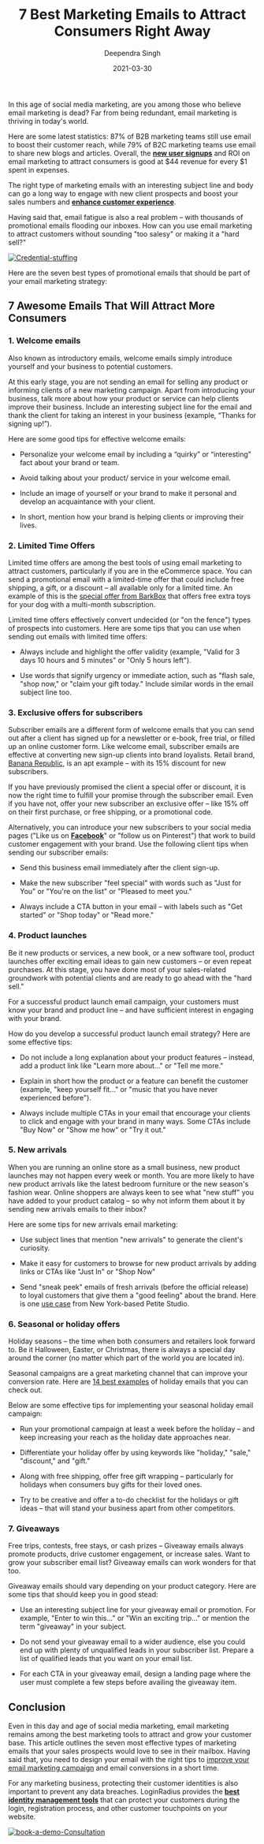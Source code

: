 ﻿---
title: "7 Best Marketing Emails to Attract Consumers Right Away"
date: "2021-03-30"
coverImage: "email-business-Loginradius.jpg"
category: ["loginradius"]
featured: false 
author: "Deependra Singh"
description: "Even in this day and age of social media marketing, email marketing remains among the best marketing tools to attract and grow your customer base. This article outlines the seven most effective types of marketing emails that your sales prospects would love to see in their mailbox."
metadescription: "Here are the seven best types of promotional emails that should be part of your email marketing strategy. Now, improve your email conversions in a short time."
metatitle: "7 Best Marketing Emails to Attract More Customers"
---

In this age of social media marketing, are you among those who believe email marketing is dead? Far from being redundant, email marketing is thriving in today's world.

  

Here are some latest statistics: 87% of B2B marketing teams still use email to boost their customer reach, while 79% of B2C marketing teams use email to share new blogs and articles. Overall, the **[new user signups](https://www.loginradius.com/blog/fuel/2021/01/sign-up-tips-conversion-rate/)** and ROI on email marketing to attract consumers is good at $44 revenue for every $1 spent in expenses.

  

The right type of marketing emails with an interesting subject line and body can go a long way to engage with new client prospects and boost your sales numbers and **[enhance customer experience](https://www.loginradius.com/customer-experience-solutions/)**.

  

Having said that, email fatigue is also a real problem – with thousands of promotional emails flooding our inboxes. How can you use email marketing to attract customers without sounding "too salesy" or making it a "hard sell?"

  [![Credential-stuffing](Credential-stuffing.png)](https://www.loginradius.com/resource/understanding-credential-stuffing-attacks-whitepaper)

Here are the seven best types of promotional emails that should be part of your email marketing strategy:

## 7 Awesome Emails That Will Attract More Consumers

### 1. Welcome emails

  

Also known as introductory emails, welcome emails simply introduce yourself and your business to potential customers.

  

At this early stage, you are not sending an email for selling any product or informing clients of a new marketing campaign. Apart from introducing your business, talk more about how your product or service can help clients improve their business. Include an interesting subject line for the email and thank the client for taking an interest in your business (example, “Thanks for signing up!”).

  

Here are some good tips for effective welcome emails:

-   Personalize your welcome email by including a “quirky” or “interesting” fact about your brand or team.
    
-   Avoid talking about your product/ service in your welcome email.
    
-   Include an image of yourself or your brand to make it personal and develop an acquaintance with your client.
    
-   In short, mention how your brand is helping clients or improving their lives.
    

### 2. Limited Time Offers

Limited time offers are among the best tools of using email marketing to attract customers, particularly if you are in the eCommerce space. You can send a promotional email with a limited-time offer that could include free shipping, a gift, or a discount – all available only for a limited time. An example of this is the [special offer from BarkBox](https://www.barkbox.com/subscribe/name) that offers free extra toys for your dog with a multi-month subscription.

  

Limited time offers effectively convert undecided (or "on the fence") types of prospects into customers. Here are some tips that you can use when sending out emails with limited time offers:

-   Always include and highlight the offer validity (example, "Valid for 3 days 10 hours and 5 minutes" or "Only 5 hours left").
    
-   Use words that signify urgency or immediate action, such as "flash sale, "shop now," or "claim your gift today." Include similar words in the email subject line too.
    

### 3. Exclusive offers for subscribers

Subscriber emails are a different form of welcome emails that you can send out after a client has signed up for a newsletter or e-book, free trial, or filled up an online customer form. Like welcome email, subscriber emails are effective at converting new sign-up clients into brand loyalists. Retail brand, [Banana Republic](https://www.bananarepublic.eu/newslettersignup?mlink=pd_emailsignup), is an apt example – with its 15% discount for new subscribers.

  

If you have previously promised the client a special offer or discount, it is now the right time to fulfill your promise through the subscriber email. Even if you have not, offer your new subscriber an exclusive offer – like 15% off on their first purchase, or free shipping, or a promotional code.

  

Alternatively, you can introduce your new subscribers to your social media pages ("Like us on **[Facebook](https://www.loginradius.com/blog/engineering/login-with-facebook/)**" or "follow us on Pinterest") that work to build customer engagement with your brand. Use the following client tips when sending our subscriber emails:

-   Send this business email immediately after the client sign-up.
    
-   Make the new subscriber "feel special" with words such as "Just for You" or "You're on the list" or "Pleased to meet you."
    
-   Always include a CTA button in your email – with labels such as "Get started" or "Shop today" or "Read more."
    

### 4. Product launches

Be it new products or services, a new book, or a new software tool, product launches offer exciting email ideas to gain new customers – or even repeat purchases. At this stage, you have done most of your sales-related groundwork with potential clients and are ready to go ahead with the "hard sell."

  

For a successful product launch email campaign, your customers must know your brand and product line – and have sufficient interest in engaging with your brand.

  

How do you develop a successful product launch email strategy? Here are some effective tips:

  

-   Do not include a long explanation about your product features – instead, add a product link like "Learn more about…" or "Tell me more."
    
-   Explain in short how the product or a feature can benefit the customer (example, "keep yourself fit…" or "music that you have never experienced before").
    
-   Always include multiple CTAs in your email that encourage your clients to click and engage with your brand in many ways. Some CTAs include "Buy Now" or "Show me how" or "Try it out."
    

### 5. New arrivals

When you are running an online store as a small business, new product launches may not happen every week or month. You are more likely to have new product arrivals like the latest bedroom furniture or the new season's fashion wear. Online shoppers are always keen to see what "new stuff" you have added to your product catalog – so why not inform them about it by sending new arrivals emails to their inbox?

  

Here are some tips for new arrivals email marketing:

-   Use subject lines that mention "new arrivals" to generate the client's curiosity.
    
-   Make it easy for customers to browse for new product arrivals by adding links or CTAs like "Just In" or "Shop Now"
    
-   Send "sneak peek" emails of fresh arrivals (before the official release) to loyal customers that give them a "good feeling" about the brand. Here is one [use case](https://www.mailcharts.com/emails/855be3b4-2cdd-a215-8521-77a40e64be07) from New York-based Petite Studio.
    

### 6. Seasonal or holiday offers

Holiday seasons – the time when both consumers and retailers look forward to. Be it Halloween, Easter, or Christmas, there is always a special day around the corner (no matter which part of the world you are located in).

  

Seasonal campaigns are a great marketing channel that can improve your conversion rate. Here are [14 best examples](https://sleeknote.com/blog/holiday-email-examples) of holiday emails that you can check out.

  

Below are some effective tips for implementing your seasonal holiday email campaign:

-   Run your promotional campaign at least a week before the holiday – and keep increasing your reach as the holiday date approaches near.
    
-   Differentiate your holiday offer by using keywords like "holiday," "sale," "discount," and "gift."
    
-   Along with free shipping, offer free gift wrapping – particularly for holidays when consumers buy gifts for their loved ones.
    
-   Try to be creative and offer a to-do checklist for the holidays or gift ideas – that will stand your business apart from other competitors.
    

### 7. Giveaways

Free trips, contests, free stays, or cash prizes – Giveaway emails always promote products, drive customer engagement, or increase sales. Want to grow your subscriber email list? Giveaway emails can work wonders for that too.

  

Giveaway emails should vary depending on your product category. Here are some tips that should keep you in good stead:

-   Use an interesting subject line for your giveaway email or promotion. For example, "Enter to win this…" or "Win an exciting trip..." or mention the term "giveaway" in your subject.
    
-   Do not send your giveaway email to a wider audience, else you could end up with plenty of unqualified leads in your subscriber list. Prepare a list of qualified leads that you want on your email list.
    
-   For each CTA in your giveaway email, design a landing page where the user must complete a few steps before availing the giveaway item.
    

  

## Conclusion

Even in this day and age of social media marketing, email marketing remains among the best marketing tools to attract and grow your customer base. This article outlines the seven most effective types of marketing emails that your sales prospects would love to see in their mailbox. Having said that, you need to design your email with the right tips to <a rel="nofollow" href="https://blog.zumvu.com/improve-your-email-campaign-using-social-media/">improve your email marketing campaign</a> and email conversions in a short time.

  

For any marketing business, protecting their customer identities is also important to prevent any data breaches. LoginRadius provides the **[best identity management tools](https://www.loginradius.com/)** that can protect your customers during the login, registration process, and other customer touchpoints on your website.

[![book-a-demo-Consultation](book-a-demo-Consultation.png)](https://www.loginradius.com/book-a-demo/)
